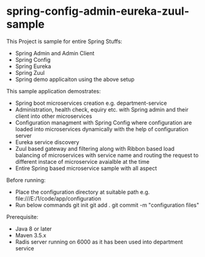 # spring-config-admin-eureka-zuul-sample
This Project is sample for entire Spring Stuffs:
- Spring Admin and Admin Client
- Spring Config
- Spring Eureka
- Spring Zuul
- Spring demo applicaiton using the above setup

This sample application demostrates:
- Spring boot microservices creation e.g. department-service
- Administration, health check, equiry etc. with Spring admin and their client into other microservices
- Configuration managment with Spring Config where configuration are loaded into microservices dynamically with the help of configuration server
- Eureka service discovery
- Zuul based gateway and filtering along with Ribbon based load balancing of microservices with service name and routing the request to different instace of microservice avaialble at the time
- Entire Spring based microservice sample with all aspect


Before running:
- Place the configuration directory at suitable path e.g. file:///E:/1/code/app/configuration
- Run below commands
  git init
  git add .
  git commit -m "configuration files"
  
  
Prerequisite:
- Java 8 or later
- Maven 3.5.x
- Radis server running on 6000 as it has been used into department service
